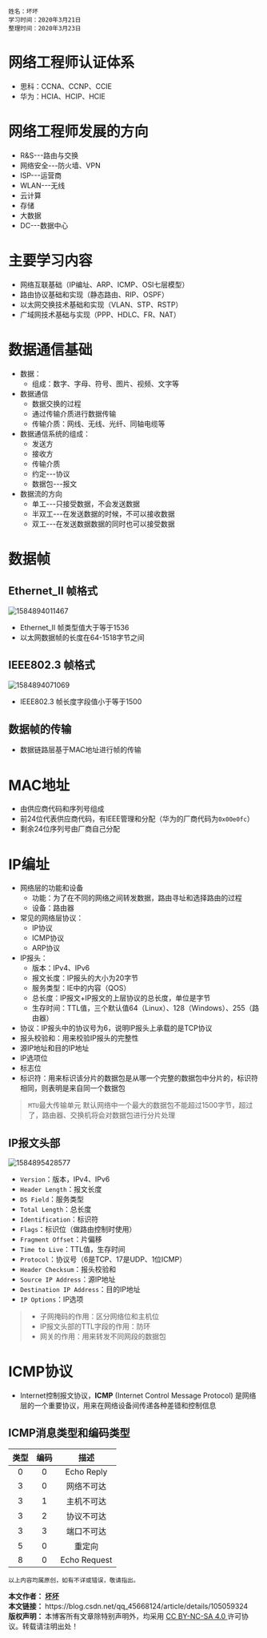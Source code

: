 	姓名：坏坏
	学习时间：2020年3月21日
	整理时间：2020年3月23日

# 网络工程师认证体系

- 思科：CCNA、CCNP、CCIE
- 华为：HCIA、HCIP、HCIE

# 网络工程师发展的方向

- R&S---路由与交换
- 网络安全---防火墙、VPN
- ISP---运营商
- WLAN---无线
- 云计算
- 存储
- 大数据
- DC---数据中心

# 主要学习内容

- 网络互联基础（IP编址、ARP、ICMP、OSI七层模型）
- 路由协议基础和实现（静态路由、RIP、OSPF）
- 以太网交换技术基础和实现（VLAN、STP、RSTP）
- 广域网技术基础与实现（PPP、HDLC、FR、NAT）

# 数据通信基础

- 数据：
	* 组成：数字、字母、符号、图片、视频、文字等
- 数据通信
	* 数据交换的过程
	* 通过传输介质进行数据传输
	* 传输介质：网线、无线、光纤、同轴电缆等
- 数据通信系统的组成：
	* 发送方
	* 接收方
	* 传输介质
	* 约定---协议
	* 数据包---报文
- 数据流的方向
	* 单工---只接受数据，不会发送数据
	* 半双工---在发送数据的时候，不可以接收数据
	* 双工---在发送数据数据的同时也可以接受数据

# 数据帧

## Ethernet_II 帧格式

![1584894011467](E:%5CBad%5CPictures%5CTypora%20Picture%5C1584894011467.png)

- Ethernet_II 帧类型值大于等于1536
- 以太网数据帧的长度在64-1518字节之间

## IEEE802.3 帧格式

![1584894071069](E:%5CBad%5CPictures%5CTypora%20Picture%5C1584894071069.png)

- IEEE802.3 帧长度字段值小于等于1500

## 数据帧的传输

- 数据链路层基于MAC地址进行帧的传输

# MAC地址

- 由供应商代码和序列号组成
- 前24位代表供应商代码，有IEEE管理和分配（华为的厂商代码为`0x00e0fc`）
- 剩余24位序列号由厂商自己分配

# IP编址

- 网络层的功能和设备
	* 功能：为了在不同的网络之间转发数据，路由寻址和选择路由的过程
	* 设备：路由器
- 常见的网络层协议：
	* IP协议
	* ICMP协议
	* ARP协议
- IP报头：
	* 版本：IPv4、IPv6
	* 报文长度：IP报头的大小为20字节
	* 服务类型：IE中的内容（QOS）
	* 总长度：IP报文+IP报文的上层协议的总长度，单位是字节
	* 生存时间：TTL值，三个默认值64（Linux）、128（Windows）、255（路由器）
- 协议：IP报头中的协议号为6，说明IP报头上承载的是TCP协议
- 报头校验和：用来校验IP报头的完整性
- 源IP地址和目的IP地址
- IP选项位
- 标志位
- 标识符：用来标识该分片的数据包是从哪一个完整的数据包中分片的，标识符相同，则表明是来自同一个数据包

> `MTU`最大传输单元
> 默认网络中一个最大的数据包不能超过1500字节，超过了，路由器、交换机将会对数据包进行分片处理

## IP报文头部

![1584895428577](E:%5CBad%5CPictures%5CTypora%20Picture%5C1584895428577.png)

- `Version`：版本，IPv4、IPv6
- `Header Length`：报文长度
- `DS Field`：服务类型
- `Total Length`：总长度
- `Identification`：标识符
- `Flags`：标识位（做路由控制时使用）
- `Fragment Offset`：片偏移
- `Time to Live`：TTL值，生存时间
- `Protocol`：协议号（6是TCP、17是UDP、1位ICMP）
- `Header Checksum`：报头校验和
- `Source IP Address`：源IP地址
- `Destination IP Address`：目的IP地址
- `IP Options`：IP选项

> - 子网掩码的作用：区分网络位和主机位
> - IP报文头部的TTL字段的作用：防环
> - 网关的作用：用来转发不同网段的数据包

# ICMP协议

- Internet控制报文协议，**ICMP** (Internet Control Message Protocol) 是网络层的一个重要协议，用来在网络设备间传递各种差错和控制信息

## ICMP消息类型和编码类型

| 类型 | 编码 | 描述 |
|:---:|:---:|:---:|
| 0 | 0 | Echo Reply |
| 3 | 0 | 网络不可达 |
| 3 | 1 | 主机不可达 |
| 3 | 2 | 协议不可达 |
| 3 | 3 | 端口不可达 |
| 5 | 0 | 重定向 |
| 8 | 0 | Echo Request |

    以上内容均属原创，如有不详或错误，敬请指出。

<div class="post-copyright">
    <div class="author">
        <b>本文作者： </b>
        <a href="https://blog.csdn.net/qq_45668124" target="_blank">
            <b>坏坏</b> 
        </a> 
    </div>
    <div class="link">
        <b>本文链接： </b>
	https://blog.csdn.net/qq_45668124/article/details/105059324 
    </div>
    <div class="copyright">
        <b> 版权声明： </b>
        本博客所有文章除特别声明外，均采用  
        <a href="https://creativecommons.org/licenses/by-nc-sa/4.0/">
            CC BY-NC-SA 4.0 
        </a> 许可协议。转载请注明出处！
    </div>
</div>